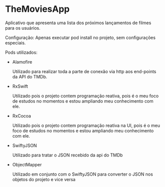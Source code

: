 # TheMoviesApp
Aplicativo que apresenta uma lista dos próximos lançamentos de filmes para os usuários.


Configuração: Apenas executar pod install no projeto, sem configurações especiais.


Pods utilizados:

- Alamofire

    Utilizado para realizar toda a parte de conexão via http aos end-points da API do TMDb.
    
- RxSwift

    Utilizado pois o projeto contem programação reativa, pois é o meu foco de estudos no momentos e estou ampliando meu conhecimento com ele.
    
- RxCocoa

    Utilizado pois o projeto contem programação reativa na UI, pois é o meu foco de estudos no momentos e estou ampliando meu conhecimento com ele.
    
- SwiftyJSON

    Utilizado para tratar o JSON recebido da api do TMDb
    
- ObjectMapper

    Utilizado em conjunto com o SwiftyJSON para converter o JSON nos objetos do projeto e vice versa

    
